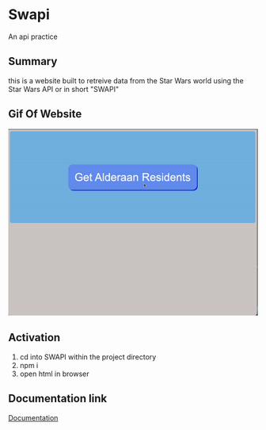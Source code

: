 # Swapi
An api practice 

## Summary
this is a website built to retreive data from the Star Wars world using the Star Wars API or in short "SWAPI"

## Gif Of Website
![Gif](/SWAPI/gif.gif)

## Activation
1. cd into SWAPI within the project directory
2. npm i
3. open html in browser

## Documentation link
[Documentation](https://docs.google.com/document/d/1YYDtdSZdZrnmojiKn5lhgUZ8QNt3bvUP8BR8FtAMGuc/edit)

